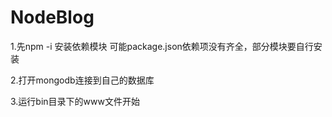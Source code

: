 # NodeBlog
1.先npm -i 安装依赖模块
  可能package.json依赖项没有齐全，部分模块要自行安装





2.打开mongodb连接到自己的数据库






3.运行bin目录下的www文件开始
